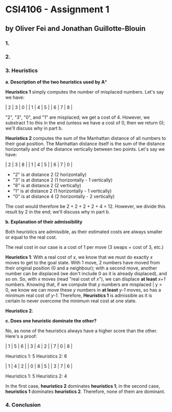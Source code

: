 # CSI4106 - Assignment 1
## by Oliver Fei and Jonathan Guillotte-Blouin

### 1.

### 2.

### 3. Heuristics
**a. Description of the two heuristics used by A***

**Heuristics 1** simply computes the number of misplaced numbers. Let's say we have:

| 2 | 3 | 0 |
| 1 | 4 | 5 |
| 6 | 7 | 8 |

"2", "3", "0", and "1" are misplaced; we get a cost of 4. However, we substract 1 to this in the end (unless we have a cost of 0, then we return 0); we'll discuss why in part b.


**Heuristics 2** computes the sum of the Manhattan distance of all numbers to their goal position. The Manhattan distance itself is the sum of the distance horizontally and of the distance vertically between two points. Let's say we have:

| 2 | 3 | 8 |
| 1 | 4 | 5 |
| 6 | 7 | 0 |

* "2" is at distance 2 (2 horizontally)
* "3" is at distance 2 (1 horizontally - 1 vertically)
* "8" is at distance 2 (2 vertically)
* "1" is at distance 2 (1 horizontally - 1 vertically)
* "0" is at distance 4 (2 horizontally - 2 vertically)

The cost would therefore be 2 + 2 + 2 + 2 + 4 = 12. However, we divide this result by 2 in the end; we'll discuss why in part b.

**b. Explanation of their admissibility**

Both heuristics are admissible, as their estimated costs are always smaller or equal to the real cost.

The real cost in our case is a cost of 1 per move (3 swaps = cost of 3, etc.)

**Heuristics 1**: With a real cost of *x*, we know that we must do exactly *x* moves to get to the goal state. With 1 move, 2 numbers have moved from their original position (0 and a neighbour); with a second move, another number can be displaced (we don't include 0 as it is already displaced), and so on. So, with *x* moves (read "real cost of *x*"), we can displace **at least** *x+1* numbers. Knowing that, if we compute that *y* numbers are misplaced | y > 0, we know we can move these *y* numbers in **at least** *y-1* moves, so has a minimum real cost of *y-1*. Therefore, **Heuristics 1** is admissible as it is certain to never overcome the minimum real cost at one state.

**Heuristics 2**:


**c. Does one heuristic dominate the other?**

No, as none of the heuristics always have a higher score than the other. Here's a proof:

| 1 | 5 | 6 |
| 3 | 4 | 2 |
| 7 | 0 | 8 |

Heuristics 1: 5
Heuristics 2: 6


| 1 | 4 | 2 |
| 0 | 8 | 5 |
| 3 | 7 | 6 |

Heuristics 1: 5
Heuristics 2: 4


In the first case, **heuristics 2** dominates **heuristics 1**; in the second case, **heuristics 1** dominates **heuristics 2**. Therefore, none of them are dominant.

### 4. Conclusion